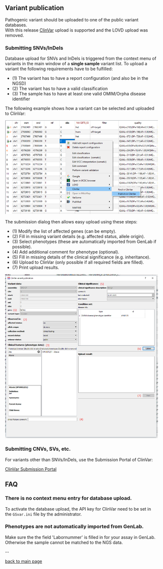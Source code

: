 ## Variant publication

Pathogenic variant should be uploaded to one of the public variant databases.  
With this release [ClinVar](https://www.ncbi.nlm.nih.gov/clinvar/) upload is supported and the LOVD upload was removed.

### Submitting SNVs/InDels

Database upload for SNVs and InDels is triggered from the context menu of variants in the main window of a **single sample** variant list.
To upload a variant the following requirements have to be fulfilled:

- (1) The variant has to have a report configuration (and also be in the NGSD)
- (2) The variant has to have a valid classification
- (3) The sample has to have at least one valid OMIM/Orpha disease identifier

The following example shows how a variant can be selected and uploaded to ClinVar:

![alt](variant_publication_context_menu.png)

The submission dialog then allows easy upload using these steps:

- (1) Modify the list of affected genes (can be empty).
- (2) Fill in missing variant details (e.g. affected status, allele origin). 
- (3) Select phenotypes (these are automatically imported from GenLab if possible).
- (4) Add additional comment for phenotype (optional).
- (5) Fill in missing details of the clinical significance (e.g. inheritance).
- (6) Upload to ClinVar (only possible if all required fields are filled).
- (7) Print upload results.

![alt](variant_publication_dialog.png)

### Submitting CNVs, SVs, etc.

For variants other than SNVs/InDels, use the Submission Portal of ClinVar:

[ClinVar Submission Portal](https://submit.ncbi.nlm.nih.gov/clinvar/)

## FAQ

### There is no context menu entry for database upload.

To activate the database upload, the API key for ClinVar need to be set in the `GSvar.ini` file by the administrator.


### Phenotypes are not automatically imported from GenLab.

Make sure the the field 'Labornummer' is filled in for your assay in GenLab. Otherwise the sample cannot be matched to the NGS data.

--

[back to main page](index.md)
